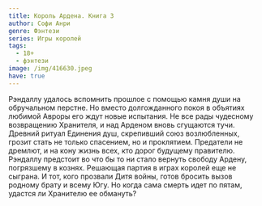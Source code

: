 ```yaml
---
title: Король Ардена. Книга 3
author: Софи Анри
genre: Фэнтези
series: Игры королей
tags:
  - 18+
  - фэнтези
image: /img/416630.jpeg
have: true
---
```

Рэндаллу удалось вспомнить прошлое с помощью камня души на обручальном перстне. Но вместо долгожданного покоя в объятиях любимой Авроры его ждут новые испытания. Не все рады чудесному возвращению Хранителя, и над Арденом вновь сгущаются тучи. Древний ритуал Единения душ, скрепивший союз возлюбленных, грозит стать не только спасением, но и проклятием. Предатели не дремлют, и на кону жизнь всех, кто дорог будущему правителю. Рэндаллу предстоит во что бы то ни стало вернуть свободу Ардену, погрязшему в кознях. Решающая партия в играх королей еще не сыграна. И тот, кого прозвали Дитя войны, готов бросить вызов родному брату и всему Югу. Но когда сама смерть идет по пятам, удастся ли Хранителю ее обмануть?
